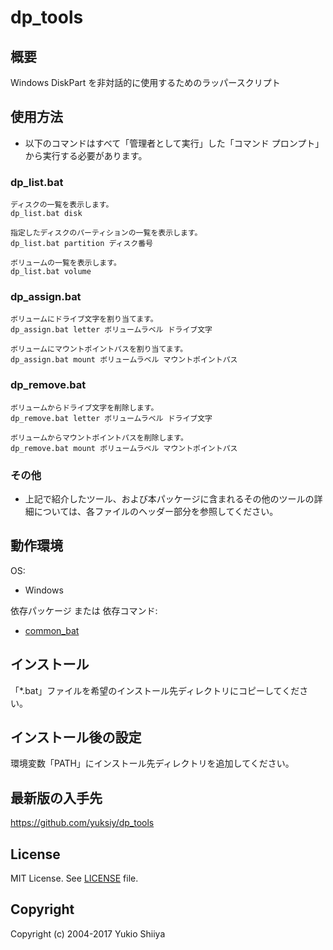 # dp_tools

## 概要

Windows DiskPart を非対話的に使用するためのラッパースクリプト

## 使用方法

* 以下のコマンドはすべて「管理者として実行」した「コマンド プロンプト」から実行する必要があります。

### dp_list.bat

    ディスクの一覧を表示します。
    dp_list.bat disk

    指定したディスクのパーティションの一覧を表示します。
    dp_list.bat partition ディスク番号

    ボリュームの一覧を表示します。
    dp_list.bat volume

### dp_assign.bat

    ボリュームにドライブ文字を割り当てます。
    dp_assign.bat letter ボリュームラベル ドライブ文字

    ボリュームにマウントポイントパスを割り当てます。
    dp_assign.bat mount ボリュームラベル マウントポイントパス

### dp_remove.bat

    ボリュームからドライブ文字を削除します。
    dp_remove.bat letter ボリュームラベル ドライブ文字

    ボリュームからマウントポイントパスを削除します。
    dp_remove.bat mount ボリュームラベル マウントポイントパス

### その他

* 上記で紹介したツール、および本パッケージに含まれるその他のツールの詳細については、各ファイルのヘッダー部分を参照してください。

## 動作環境

OS:

* Windows

依存パッケージ または 依存コマンド:

* [common_bat](https://github.com/yuksiy/common_bat)

## インストール

「*.bat」ファイルを希望のインストール先ディレクトリにコピーしてください。

## インストール後の設定

環境変数「PATH」にインストール先ディレクトリを追加してください。

## 最新版の入手先

<https://github.com/yuksiy/dp_tools>

## License

MIT License. See [LICENSE](https://github.com/yuksiy/dp_tools/blob/master/LICENSE) file.

## Copyright

Copyright (c) 2004-2017 Yukio Shiiya
